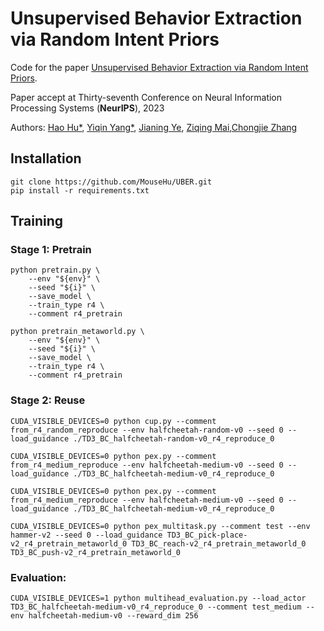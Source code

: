 # Unsupervised Behavior Extraction via Random Intent Priors

Code for the paper [Unsupervised Behavior Extraction via Random Intent Priors](https://arxiv.org/abs/2106.01969). 

Paper accept at Thirty-seventh Conference on Neural Information Processing Systems (**NeurIPS**), 2023

Authors: [Hao Hu*](https://mousehu.github.io/), [Yiqin Yang*](https://openreview.net/profile?id=~Yiqin_Yang1), [Jianing Ye](https://openreview.net/profile?id=~Jianing_Ye1), [Ziqing Mai](https://openreview.net/profile?id=~Ziqing_Mai1),[Chongjie Zhang](https://engineering.wustl.edu/faculty/Chongjie-Zhang.html)

## Installation

```
git clone https://github.com/MouseHu/UBER.git
pip install -r requirements.txt
```


## Training

### Stage 1: Pretrain

```shell
python pretrain.py \
    --env "${env}" \
    --seed "${i}" \
    --save_model \
    --train_type r4 \
    --comment r4_pretrain
```

```shell
python pretrain_metaworld.py \
    --env "${env}" \
    --seed "${i}" \
    --save_model \
    --train_type r4 \
    --comment r4_pretrain
```

### Stage 2: Reuse

```shell
CUDA_VISIBLE_DEVICES=0 python cup.py --comment from_r4_random_reproduce --env halfcheetah-random-v0 --seed 0 --load_guidance ./TD3_BC_halfcheetah-random-v0_r4_reproduce_0
```

```shell
CUDA_VISIBLE_DEVICES=0 python pex.py --comment from_r4_medium_reproduce --env halfcheetah-medium-v0 --seed 0 --load_guidance ./TD3_BC_halfcheetah-medium-v0_r4_reproduce_0
```

```shell
CUDA_VISIBLE_DEVICES=0 python pex.py --comment from_r4_medium_reproduce --env halfcheetah-medium-v0 --seed 0 --load_guidance ./TD3_BC_halfcheetah-medium-v0_r4_reproduce_0
```

```shell
CUDA_VISIBLE_DEVICES=0 python pex_multitask.py --comment test --env hammer-v2 --seed 0 --load_guidance TD3_BC_pick-place-v2_r4_pretrain_metaworld_0 TD3_BC_reach-v2_r4_pretrain_metaworld_0 TD3_BC_push-v2_r4_pretrain_metaworld_0
```


### Evaluation:

```shell
CUDA_VISIBLE_DEVICES=1 python multihead_evaluation.py --load_actor TD3_BC_halfcheetah-medium-v0_r4_reproduce_0 --comment test_medium --env halfcheetah-medium-v0 --reward_dim 256

```




